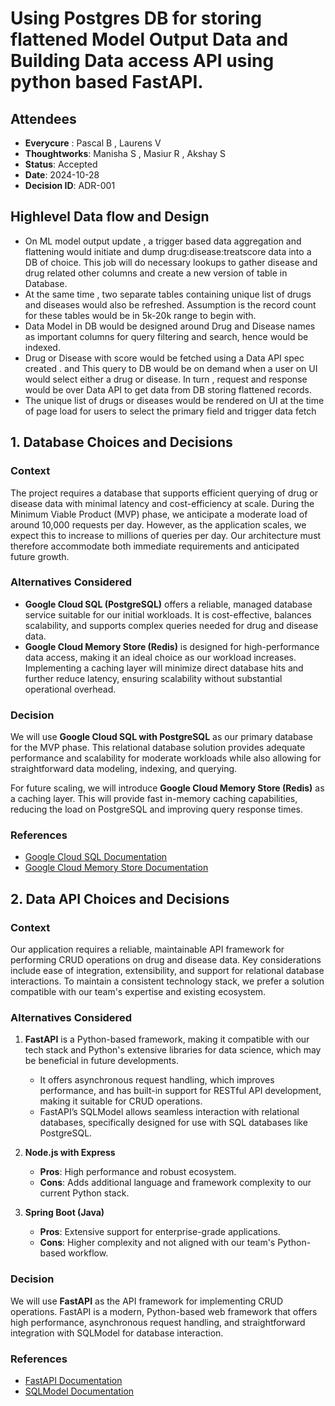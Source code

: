 # Using Postgres DB for storing flattened Model Output Data and Building Data access API using python based FastAPI.

## Attendees 
- **Everycure** :  Pascal B , Laurens V
- **Thoughtworks**: Manisha S , Masiur R , Akshay S
- **Status**: Accepted
- **Date**: 2024-10-28
- **Decision ID**: ADR-001

## Highlevel Data flow and Design

- On ML model output update , a trigger based data aggregation and flattening would initiate and dump drug:disease:treatscore data into a DB of choice. This job will do necessary lookups to gather disease and drug related other columns and create a new version of table in Database.
- At the same time , two separate tables containing unique list of drugs and diseases would also be refreshed. Assumption is the record count for these tables would be in 5k-20k range to begin with.
- Data Model in DB would be designed around Drug and Disease names as important columns for query filtering and search, hence would be indexed.
- Drug or Disease with score would be fetched using a Data API spec created . and This query to DB would be on demand when a user on UI would select either a drug or disease. In turn , request and response would be over Data API to get data from DB storing flattened records.
- The unique list of drugs or diseases would be rendered on UI at the time of page load for users to select the primary field and trigger data fetch

 ## 1. Database Choices and Decisions

### Context

The project requires a database that supports efficient querying of drug or disease data with minimal latency and cost-efficiency at scale. During the Minimum Viable Product (MVP) phase, we anticipate a moderate load of around 10,000 requests per day. However, as the application scales, we expect this to increase to millions of queries per day. Our architecture must therefore accommodate both immediate requirements and anticipated future growth.


### Alternatives Considered

- **Google Cloud SQL (PostgreSQL)** offers a reliable, managed database service suitable for our initial workloads. It is cost-effective, balances scalability, and supports complex queries needed for drug and disease data.
- **Google Cloud Memory Store (Redis)** is designed for high-performance data access, making it an ideal choice as our workload increases. Implementing a caching layer will minimize direct database hits and further reduce latency, ensuring scalability without substantial operational overhead.

### Decision

We will use **Google Cloud SQL with PostgreSQL** as our primary database for the MVP phase. This relational database solution provides adequate performance and scalability for moderate workloads while also allowing for straightforward data modeling, indexing, and querying.

For future scaling, we will introduce **Google Cloud Memory Store (Redis)** as a caching layer. This will provide fast in-memory caching capabilities, reducing the load on PostgreSQL and improving query response times.


### References

- [Google Cloud SQL Documentation](https://cloud.google.com/sql)
- [Google Cloud Memory Store Documentation](https://cloud.google.com/memorystore/docs)



## 2. Data API Choices and Decisions


### Context

Our application requires a reliable, maintainable API framework for performing CRUD operations on drug and disease data. Key considerations include ease of integration, extensibility, and support for relational database interactions. To maintain a consistent technology stack, we prefer a solution compatible with our team's expertise and existing ecosystem.


### Alternatives Considered

1. **FastAPI** is a Python-based framework, making it compatible with our tech stack and Python's extensive libraries for data science, which may be beneficial in future developments.
    - It offers asynchronous request handling, which improves performance, and has built-in support for RESTful API development, making it suitable for CRUD operations.
    - FastAPI’s SQLModel allows seamless interaction with relational databases, specifically designed for use with SQL databases like PostgreSQL.


2. **Node.js with Express**
   - **Pros**: High performance and robust ecosystem.
   - **Cons**: Adds additional language and framework complexity to our current Python stack.

3. **Spring Boot (Java)**
   - **Pros**: Extensive support for enterprise-grade applications.
   - **Cons**: Higher complexity and not aligned with our team's Python-based workflow.

### Decision

We will use **FastAPI** as the API framework for implementing CRUD operations. FastAPI is a modern, Python-based web framework that offers high performance, asynchronous request handling, and straightforward integration with SQLModel for database interaction.


### References

- [FastAPI Documentation](https://fastapi.tiangolo.com/)
- [SQLModel Documentation](https://sqlmodel.tiangolo.com/)


   

